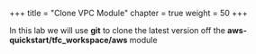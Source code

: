 +++
title = "Clone VPC Module"
chapter = true
weight = 50
+++

In this lab we will use **git** to clone the latest version off the **aws-quickstart/tfc_workspace/aws** module 
